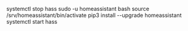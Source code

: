 systemctl stop hass
sudo -u homeassistant bash
source /srv/homeassistant/bin/activate
pip3 install --upgrade homeassistant
systemctl start hass
